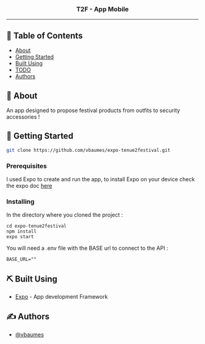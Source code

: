 <h3 align="center">T2F - App Mobile</h3>

---


## 📝 Table of Contents

- [About](#about)
- [Getting Started](#getting_started)
- [Built Using](#built_using)
- [TODO](../TODO.md)
- [Authors](#authors)

## 🧐 About <a name = "about"></a>

An app designed to propose festival products from outfits to security accessories !

## 🏁 Getting Started <a name = "getting_started"></a>
````bash
git clone https://github.com/vbaumes/expo-tenue2festival.git
````
### Prerequisites

I used Expo to create and run the app, to install Expo on your device check the expo doc [here](https://expo.dev/)

### Installing

In the directory where you cloned the project :

```
cd expo-tenue2festival
npm install
expo start
```

You will need a .env file with the BASE url to connect to the API :

```
BASE_URL=""
```

## ⛏️ Built Using <a name = "built_using"></a>

- [Expo](https://expo.dev/) - App development Framework


## ✍️ Authors <a name = "authors"></a>
- [@vbaumes](https://github.com/vbaumes)